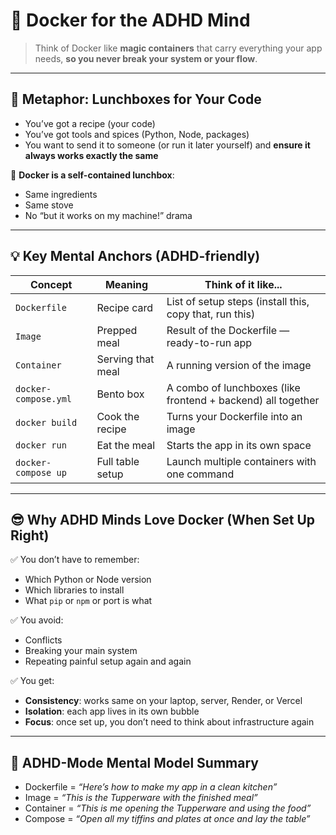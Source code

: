 
# 🐳 Docker for the ADHD Mind

> Think of Docker like **magic containers** that carry everything your app needs, **so you never break your system or your flow**.

---

## 🎒 Metaphor: Lunchboxes for Your Code

- You’ve got a recipe (your code)
- You’ve got tools and spices (Python, Node, packages)
- You want to send it to someone (or run it later yourself) and **ensure it always works exactly the same**

🧠 **Docker is a self-contained lunchbox**:
- Same ingredients
- Same stove
- No “but it works on my machine!” drama

---

## 💡 Key Mental Anchors (ADHD-friendly)

| Concept             | Meaning                 | Think of it like...                     |
|---------------------|--------------------------|------------------------------------------|
| `Dockerfile`        | Recipe card              | List of setup steps (install this, copy that, run this) |
| `Image`             | Prepped meal             | Result of the Dockerfile — ready-to-run app |
| `Container`         | Serving that meal        | A running version of the image          |
| `docker-compose.yml`| Bento box                | A combo of lunchboxes (like frontend + backend) all together |
| `docker build`      | Cook the recipe          | Turns your Dockerfile into an image     |
| `docker run`        | Eat the meal             | Starts the app in its own space         |
| `docker-compose up` | Full table setup         | Launch multiple containers with one command |

---

## 😎 Why ADHD Minds Love Docker (When Set Up Right)

✅ You don’t have to remember:
- Which Python or Node version
- Which libraries to install
- What `pip` or `npm` or port is what

✅ You avoid:
- Conflicts
- Breaking your main system
- Repeating painful setup again and again

✅ You get:
- **Consistency**: works same on your laptop, server, Render, or Vercel
- **Isolation**: each app lives in its own bubble
- **Focus**: once set up, you don’t need to think about infrastructure again

---

## 🎯 ADHD-Mode Mental Model Summary

- Dockerfile = _“Here’s how to make my app in a clean kitchen”_
- Image = _“This is the Tupperware with the finished meal”_
- Container = _“This is me opening the Tupperware and using the food”_
- Compose = _“Open all my tiffins and plates at once and lay the table”_

